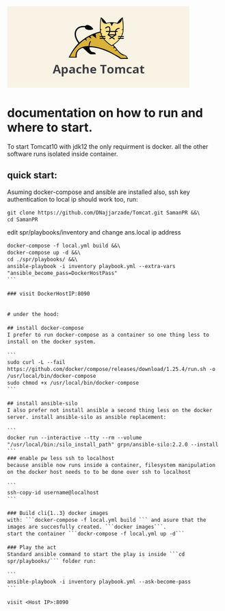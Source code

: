 ![tomcat](spr/playbooks/tomcat.png)
# documentation on how to run and where to start.
To start Tomcat10 with jdk12 the only requirment is docker. all the other software runs isolated inside container.
## quick start:
Asuming docker-compose and ansible are installed also, ssh key authentication to local ip should work too, run:

```
git clone https://github.com/DNajjarzade/Tomcat.git SamanPR &&\
cd SamanPR
```
edit spr/playbooks/inventory and change ans.local ip address

````
docker-compose -f local.yml build &&\
docker-compose up -d &&\
cd ./spr/playbooks/ &&\
ansible-playbook -i inventory playbook.yml --extra-vars "ansible_become_pass=DockerHostPass" 
```

### visit DockerHostIP:8090


# under the hood:

## install docker-compose
I prefer to run docker-compose as a container so one thing less to install on the docker system. 

```
sudo curl -L --fail https://github.com/docker/compose/releases/download/1.25.4/run.sh -o /usr/local/bin/docker-compose
sudo chmod +x /usr/local/bin/docker-compose
```

## install ansible-silo
I also prefer not install ansible a second thing less on the docker server. install ansible-silo as ansible replacement:

```
docker run --interactive --tty --rm --volume "/usr/local/bin:/silo_install_path" grpn/ansible-silo:2.2.0 --install
```
### enable pw less ssh to localhost
because ansible now runs inside a container, filesystem manipulation on the docker host needs to to be done over ssh to localhost

```
ssh-copy-id username@localhost
```  

### Build cli{1..3} docker images 
with: ```docker-compose -f local.yml build ``` and asure that the images are succesfully created. ```docker images```.
start the container ```dockr-compose -f local.yml up -d```

### Play the act
Standard ansible command to start the play is inside ```cd spr/playbooks/``` folder run:

```
ansible-playbook -i inventory playbook.yml --ask-become-pass
```

visit <Host IP>:8090

